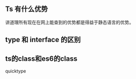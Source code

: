 ## Ts 有什么优势  
讲道理所有现在在网上能查到的优势都是得益于静态语言的优势。

## type 和 interface 的区别  

## ts的class和es6的class

quicktype 